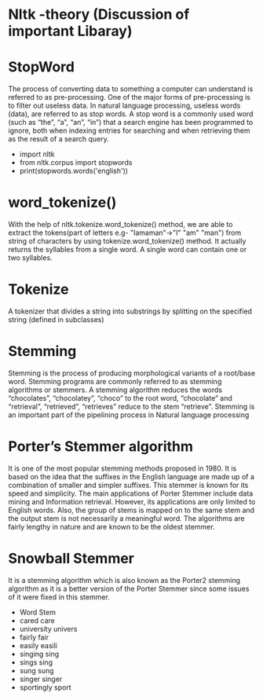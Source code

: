# Nltk -theory (Discussion of important Libaray)
# StopWord
The process of converting data to something a computer can understand is referred to as pre-processing. One of the major forms of pre-processing is to filter out useless data. In natural language processing, useless words (data), are referred to as stop words.
A stop word is a commonly used word (such as “the”, “a”, “an”, “in”) that a search engine has been programmed to ignore, both when indexing entries for searching and when retrieving them as the result of a search query.
*  import nltk
*  from nltk.corpus import stopwords
*  print(stopwords.words('english'))

# **word_tokenize()**
With the help of nltk.tokenize.word_tokenize() method, we are able to extract the tokens(part of letters e.g- "Iamaman"->"I" "am" "man") from string of characters by using tokenize.word_tokenize() method. It actually returns the syllables from a single word. A single word can contain one or two syllables.

# Tokenize 
A tokenizer that divides a string into substrings by splitting on the specified string (defined in subclasses)

# Stemming
Stemming is the process of producing morphological variants of a root/base word. Stemming programs are commonly referred to as stemming algorithms or stemmers. A stemming algorithm reduces the words “chocolates”, “chocolatey”, “choco” to the root word, “chocolate” and “retrieval”, “retrieved”, “retrieves” reduce to the stem “retrieve”. Stemming is an important part of the pipelining process in Natural language processing

# Porter’s Stemmer algorithm 
It is one of the most popular stemming methods proposed in 1980. It is based on the idea that the suffixes in the English language are made up of a combination of smaller and simpler suffixes. This stemmer is known for its speed and simplicity. The main applications of Porter Stemmer include data mining and Information retrieval. However, its applications are only limited to English words. Also, the group of stems is mapped on to the same stem and the output stem is not necessarily a meaningful word. The algorithms are fairly lengthy in nature and are known to be the oldest stemmer.

# Snowball Stemmer
It is a stemming algorithm which is also known as the Porter2 stemming algorithm as it is a better version of the Porter Stemmer since some issues of it were fixed in this stemmer.
*  Word           Stem
*  cared          care
*  university     univers
*  fairly         fair
*  easily         easili
*  singing        sing
*  sings          sing
*  sung           sung
*  singer         singer
*  sportingly     sport



